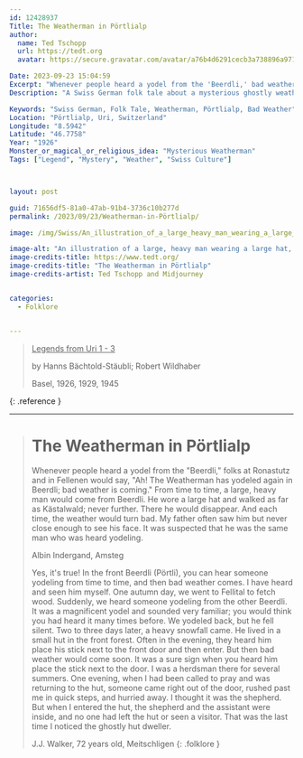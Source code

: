 ```yaml
---
id: 12428937
Title: The Weatherman in Pörtlialp
author:
  name: Ted Tschopp
  url: https://tedt.org
  avatar: https://secure.gravatar.com/avatar/a76b4d6291cecb3a738896a971bfb903?s=512&d=mp&r=g

Date: 2023-09-23 15:04:59
Excerpt: "Whenever people heard a yodel from the 'Beerdli,' bad weather is coming."
Description: "A Swiss German folk tale about a mysterious ghostly weatherman who appears in Pörtlialp that is believed to bring bad weather."

Keywords: "Swiss German, Folk Tale, Weatherman, Pörtlialp, Bad Weather"
Location: "Pörtlialp, Uri, Switzerland"
Longitude: "8.5942"
Latitude: "46.7758"
Year: "1926"
Monster_or_magical_or_religious_idea: "Mysterious Weatherman"
Tags: ["Legend", "Mystery", "Weather", "Swiss Culture"]



layout: post

guid: 71656df5-81a0-47ab-91b4-3736c10b277d
permalink: /2023/09/23/Weatherman-in-Pörtlialp/

image: /img/Swiss/An_illustration_of_a_large_heavy_man_wearing_a_large_hat.png

image-alt: "An illustration of a large, heavy man wearing a large hat, walking in a forest."
image-credits-title: https://www.tedt.org/
image-credits-title: "The Weatherman in Pörtlialp"
image-credits-artist: Ted Tschopp and Midjourney


categories:
  - Folklore


---
```


> <ins>Legends from Uri 1 - 3</ins>
> 
> by Hanns Bächtold-Stäubli; Robert Wildhaber
> 
> Basel, 1926, 1929, 1945
>
{: .reference }

---

> # The Weatherman in Pörtlialp
> 
> Whenever people heard a yodel from the "Beerdli," folks at Ronastutz and in Fellenen would say, "Ah! The Weatherman has yodeled again in Beerdli; bad weather is coming."
From time to time, a large, heavy man would come from Beerdli. He wore a large hat and walked as far as Kästalwald; never further. There he would disappear. And each time, the weather would turn bad. My father often saw him but never close enough to see his face. It was suspected that he was the same man who was heard yodeling.
>
> Albin Indergand, Amsteg
>
>Yes, it's true! In the front Beerdli (Pörtli), you can hear someone yodeling from time to time, and then bad weather comes. I have heard and seen him myself. One autumn day, we went to Fellital to fetch wood. Suddenly, we heard someone yodeling from the other Beerdli. It was a magnificent yodel and sounded very familiar; you would think you had heard it many times before. We yodeled back, but he fell silent. Two to three days later, a heavy snowfall came.
He lived in a small hut in the front forest. Often in the evening, they heard him place his stick next to the front door and then enter. But then bad weather would come soon. It was a sure sign when you heard him place the stick next to the door. I was a herdsman there for several summers. One evening, when I had been called to pray and was returning to the hut, someone came right out of the door, rushed past me in quick steps, and hurried away. I thought it was the shepherd. But when I entered the hut, the shepherd and the assistant were inside, and no one had left the hut or seen a visitor. That was the last time I noticed the ghostly hut dweller.
>
>J.J. Walker, 72 years old, Meitschligen
{: .folklore }
